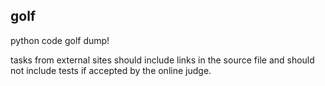 ## golf

python code golf dump!

tasks from external sites should include links in the source file and should
not include tests if accepted by the online judge.
